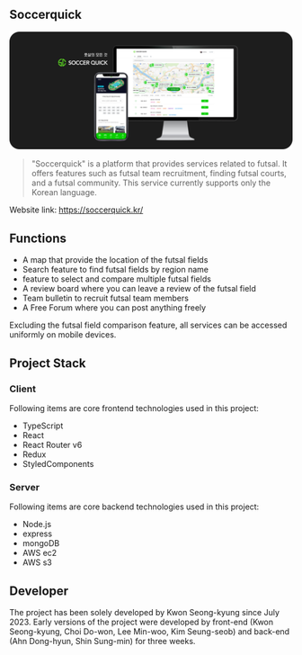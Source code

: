 ## Soccerquick

![](./src/assets/image/soccerquickBanner.png)

> "Soccerquick" is a platform that provides services related to futsal. It offers features such as futsal team recruitment, finding futsal courts, and a futsal community. This service currently supports only the Korean language.

Website link: https://soccerquick.kr/

## Functions

- A map that provide the location of the futsal fields
- Search feature to find futsal fields by region name
- feature to select and compare multiple futsal fields
- A review board where you can leave a review of the futsal field
- Team bulletin to recruit futsal team members
- A Free Forum where you can post anything freely

Excluding the futsal field comparison feature, all services can be accessed uniformly on mobile devices.

## Project Stack

### Client

Following items are core frontend technologies used in this project:

- TypeScript
- React
- React Router v6
- Redux
- StyledComponents

### Server

Following items are core backend technologies used in this project:

- Node.js
- express
- mongoDB
- AWS ec2
- AWS s3

## Developer

The project has been solely developed by Kwon Seong-kyung since July 2023. Early versions of the project were developed by front-end (Kwon Seong-kyung, Choi Do-won, Lee Min-woo, Kim Seung-seob) and back-end (Ahn Dong-hyun, Shin Sung-min) for three weeks.
